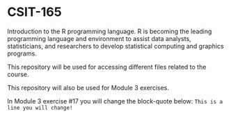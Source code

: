 # CSIT-165

Introduction to the R programming language. 
R is becoming the leading programming language and environment to assist data analysts, statisticians, and researchers to develop statistical computing and graphics programs.

This repository will be used for accessing different files related to the course.

This repository will also be used for Module 3 exercises.

In Module 3 exercise #17 you will change the block-quote below:
`This is a line you will change!`